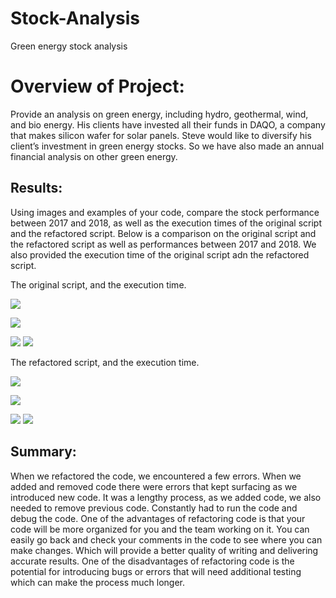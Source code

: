 # Stock-Analysis
Green energy stock analysis

# Overview of Project: 
Provide an analysis on green energy, including hydro, geothermal, wind, and bio energy. His clients have invested all their funds in DAQO, a company that makes silicon wafer for solar panels. Steve would like to diversify his client’s investment in green energy stocks. So we have also made an annual financial analysis on other green energy. 


## Results: 
Using images and examples of your code, compare the stock performance between 2017 and 2018, as well as the execution times of the original script and the refactored script.
Below is a comparison on the original script and the refactored script as well as performances between 2017 and 2018. We also provided the execution time of the original script adn the refactored script. 

The original script, and the execution time. 

![](/OGC-0.png)


![](/OGC.png)

![](/2017.png)
![](/2018.png)

The refactored script, and the execution time. 

![](/RFC-0.png)

![](/RFC.png)

![](/2017MP.png)
![](/2018MP.png)

## Summary: 
When we refactored the code, we encountered a few errors. When we added and removed code there were errors that kept surfacing as we introduced new code. It was a lengthy process, as we added code, we also needed to remove previous code. Constantly had to run the code and debug the code. 
One of the advantages of refactoring code is that your code will be more organized for you and the team working on it. You can easily go back and check your comments in the code to see where you can make changes. Which will provide a better quality of writing and delivering accurate results. 
One of the disadvantages of refactoring code is the potential for introducing bugs or errors that will need additional testing which can make the process much longer. 
